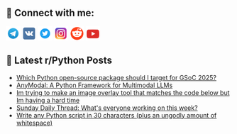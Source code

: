 ## 🔎 Connect with me:
[<img src="https://github.com/bullbesh/bullbesh/blob/main/images/Telegram.png" width="32" height="32" />](https://t.me/bullbesh)
[<img src="https://github.com/bullbesh/bullbesh/blob/main/images/VK.png" width="32" height="32" />](https://vk.com/bullbesh)
[<img src="https://github.com/bullbesh/bullbesh/blob/main/images/Twitter.png" width="32" height="32" />](https://twitter.com/bullbesh1)
[<img src="https://github.com/bullbesh/bullbesh/blob/main/images/Instagram.png" width="32" height="32" />](https://www.instagram.com/bullbesh)
[<img src="https://github.com/bullbesh/bullbesh/blob/main/images/Reddit.png" width="32" height="32" />](https://www.reddit.com/user/bullbesh)
[<img src="https://github.com/bullbesh/bullbesh/blob/main/images/YouTube.png" width="32" height="32" />](https://www.youtube.com/channel/UCtfjRs6uzgq5mfm8S06WTcg)

## 📕 Latest r/Python Posts
<!-- BLOG-POST-LIST:START -->
- [Which Python open-source package should I target for GSoC 2025?](https://www.reddit.com/r/Python/comments/1gtbsli/which_python_opensource_package_should_i_target/)
- [AnyModal: A Python Framework for Multimodal LLMs](https://www.reddit.com/r/Python/comments/1gtbrzb/anymodal_a_python_framework_for_multimodal_llms/)
- [Im trying to make an image overlay tool that matches the code below but Im having a hard time](https://www.reddit.com/r/Python/comments/1gtafeg/im_trying_to_make_an_image_overlay_tool_that/)
- [Sunday Daily Thread: What&#39;s everyone working on this week?](https://www.reddit.com/r/Python/comments/1gt0n9f/sunday_daily_thread_whats_everyone_working_on/)
- [Write any Python script in 30 characters &lpar;plus an ungodly amount of whitespace&rpar;](https://www.reddit.com/r/Python/comments/1gsyls8/write_any_python_script_in_30_characters_plus_an/)
<!-- BLOG-POST-LIST:END -->
